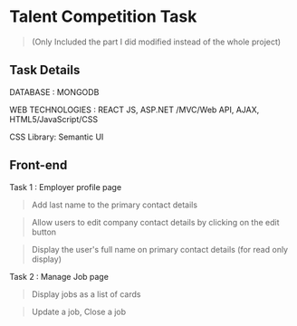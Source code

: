 # Talent Competition Task
> (Only Included the part I did modified instead of the whole project)

## Task Details

DATABASE : MONGODB

WEB TECHNOLOGIES : REACT JS, ASP.NET /MVC/Web API, AJAX, HTML5/JavaScript/CSS

CSS Library: Semantic UI

## Front-end

Task 1 : Employer profile page

> Add last name to the primary contact details

> Allow users to edit company contact details by clicking on the edit button

> Display the user's full name on primary contact details (for read only display)

Task 2 : Manage Job page

> Display jobs as a list of cards

> Update a job, Close a job
